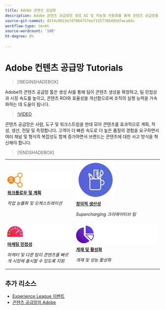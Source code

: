 ```yaml
---
title: Adobe 콘텐츠 공급망
description: Adobe 콘텐츠 공급망은 생성 AI 및 지능형 자동화를 통해 콘텐츠 공급망을 가속화하고 단순화하는 종단 간 솔루션입니다.
source-git-commit: d5f4c8023e7d7964757ee71557766495d7aca64c
workflow-type: tm+mt
source-wordcount: '180'
ht-degree: 0%

---
```



# Adobe 컨텐츠 공급망 Tutorials

>[!BEGINSHADEBOX]

Adobe의 콘텐츠 공급망 툴은 생성 AI를 통해 팀이 콘텐츠 생성을 확장하고, 팀 민첩성과 시장 속도를 높이고, 콘텐츠 ROI와 효율성을 개선함으로써 조직의 실행 능력을 가속화하는 데 도움이 됩니다.

>[!VIDEO](https://video.tv.adobe.com/v/3424114?quality=12&learn=on)

콘텐츠 공급망은 사람, 도구 및 워크스트림을 한데 모아 콘텐츠를 효과적으로 계획, 작성, 생산, 전달 및 측정합니다. 고객이 더 빠른 속도로 더 높은 품질의 경험을 요구하면서 여러 채널 및 형식의 복잡성도 함께 증가하면서 브랜드는 콘텐츠에 대한 사고 방식을 혁신해야 합니다.

>[!ENDSHADEBOX]

<table>
    <tr style="border: 0;">
      <td>
        <a href="https://experienceleague.adobe.com/docs/content-supply-chain-learn/tutorials/workflow-and-planning.html">
        <img alt="워크플로우 및 계획" src="./../assets/planning-workflow.webp">
        </a>
        <div>
        <a href="https://experienceleague.adobe.com/docs/content-supply-chain-learn/tutorials/workflow-and-planning.html">
        <strong>워크플로우 및 계획</strong>
        </a>
        </div>
        <p>
        <em>작업 능률화 및 오케스트레이션</em>
        <p>
      </td>
      <td>
        <a href="https://experienceleague.adobe.com/docs/content-supply-chain-learn/tutorials/creative-productivity.html">
        <img alt="창의적 생산성" src="./../assets/creative-productivity.png">
        </a>
        <div>
        <a href="https://experienceleague.adobe.com/docs/content-supply-chain-learn/tutorials/creative-productivity.html">
        <strong>창의적 생산성</strong>
        </a>
        </div>
        <p>
        <em>Supercharging 크리에이티브 팀</em>
        <p>
      </td>
    </tr>
    <tr style="border: 0;">
      <td>
        <a href="https://experienceleague.adobe.com/docs/content-supply-chain-learn/tutorials/marketing-agility.html">
        <img alt="마케팅 민첩성" src="./../assets/marketing-agility.webp">
        </a>
        <div>
        <a href="https://experienceleague.adobe.com/docs/content-supply-chain-learn/tutorials/marketing-agility.html">
        <strong>마케팅 민첩성</strong>
        </a>
        </div>
        <p>
        <em>마케터 및 다른 팀이 콘텐츠를 빠르게 시장에 출시할 수 있도록 지원</em>
        <p>
      </td>
      <td>
        <a href="https://experienceleague.adobe.com/docs/content-supply-chain-learn/tutorials/delivery-and-activation.html">
        <img alt="게재 및 활성화" src="./../assets/content-activation-analytics.webp">
        </a>
        <div>
        <a href="https://experienceleague.adobe.com/docs/content-supply-chain-learn/tutorials/delivery-and-activation.html">
        <strong>게재 및 활성화</strong>
        </a>
        </div>
        <p>
        <em>게재 및 성능 활성화</em>
        <p>
      </td>
    </tr>
</table>

## 추가 리소스

* [Experience League 이벤트](https://experienceleague.adobe.com/events/)
* [콘텐츠 공급망의 Adobe](https://business.adobe.com/resources/webinars/adobe-on-the-content-supply-chain.html)
